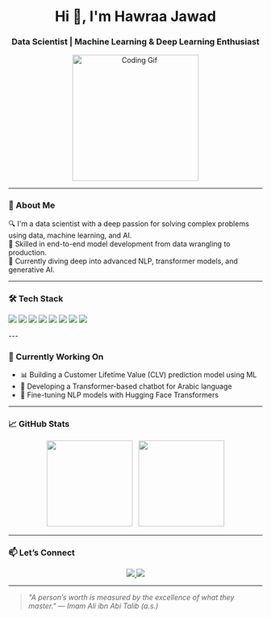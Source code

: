 <h1 align="center">Hi 👋, I'm Hawraa Jawad</h1>
<h3 align="center">Data Scientist | Machine Learning & Deep Learning Enthusiast </h3>

<p align="center">
  <img src="https://media.giphy.com/media/26tn33aiTi1jkl6H6/giphy.gif" width="250" alt="Coding Gif" />
</p>

---

### 💬 About Me

🔍 I'm a data scientist with a deep passion for solving complex problems using data, machine learning, and AI.  
🚀 Skilled in end-to-end model development from data wrangling to production.  
🧠 Currently diving deep into advanced NLP, transformer models, and generative AI.

---

### 🛠️ Tech Stack

<p align="left">
  <img src="https://img.shields.io/badge/Python-3776AB?style=for-the-badge&logo=python&logoColor=white"/>
  <img src="https://img.shields.io/badge/SQL-4479A1?style=for-the-badge&logo=postgresql&logoColor=white"/>
  <img src="https://img.shields.io/badge/Pandas-150458?style=for-the-badge&logo=pandas&logoColor=white"/>
  <img src="https://img.shields.io/badge/NumPy-013243?style=for-the-badge&logo=numpy&logoColor=white"/>
  <img src="https://img.shields.io/badge/Scikit--Learn-F7931E?style=for-the-badge&logo=scikit-learn&logoColor=white"/>
  <img src="https://img.shields.io/badge/TensorFlow-FF6F00?style=for-the-badge&logo=tensorflow&logoColor=white"/>
  <img src="https://img.shields.io/badge/PyTorch-EE4C2C?style=for-the-badge&logo=pytorch&logoColor=white"/>
  <img src="https://img.shields.io/badge/Transformers-F8DC3E?style=for-the-badge&logo=huggingface&logoColor=black"/>
</p>
---

### 🌱 Currently Working On

- 📊 Building a Customer Lifetime Value (CLV) prediction model using ML
- 🤖 Developing a Transformer-based chatbot for Arabic language
- 🧠 Fine-tuning NLP models with Hugging Face Transformers

---

### 📈 GitHub Stats

<p align="center">
  <img src="https://github-readme-stats.vercel.app/api?username=hawraajawad&show_icons=true&theme=tokyonight&hide=prs" height="170"/>
  &nbsp;
  <img src="https://github-readme-stats.vercel.app/api/top-langs/?username=hawraajawad&layout=compact&theme=tokyonight" height="170"/>
</p>

---

### 📫 Let’s Connect

<p align="center">
  <a href="mailto:hawrajawad624@gmail.com">
    <img src="https://img.shields.io/badge/Gmail-D14836?style=flat-square&logo=gmail&logoColor=white" />
  </a>
  <a href="https://www.linkedin.com/in/hawraa-jawad-7b9657294/">
    <img src="https://img.shields.io/badge/LinkedIn-0A66C2?style=flat-square&logo=linkedin&logoColor=white" />
  </a>
</p>

---

> *"A person’s worth is measured by the excellence of what they master." — Imam Ali ibn Abi Talib (a.s.)*
